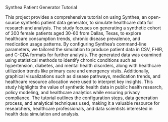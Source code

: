 Synthea Patient Generator Tutorial

This project provides a comprehensive tutorial on using Synthea, an open-source synthetic patient data generator, to simulate healthcare data for research and analysis. The study focuses on generating a synthetic cohort of 300 female patients aged 30-60 from Dallas, Texas, to explore healthcare consumption trends, chronic disease prevalence, and medication usage patterns. By configuring Synthea’s command-line parameters, we tailored the simulation to produce patient data in CSV, FHIR, and C-CDA formats for further analysis. The generated data was examined using statistical methods to identify chronic conditions such as hypertension, diabetes, and mental health disorders, along with healthcare utilization trends like primary care and emergency visits. Additionally, graphical visualizations such as disease pathways, medication trends, and healthcare resource allocation were used to interpret key insights. This study highlights the value of synthetic health data in public health research, policy modeling, and healthcare analytics while ensuring privacy compliance. The tutorial outlines the configuration steps, data generation process, and analytical techniques used, making it a valuable resource for researchers, healthcare professionals, and data scientists interested in health data simulation and analysis.
